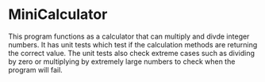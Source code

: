 # MiniCalculator

This program functions as a calculator that can multiply and divde integer numbers. It has unit tests which test if the calculation methods are returning the correct value. The unit tests also check extreme cases such as dividing by zero or multiplying by extremely large numbers to check when the program will fail.
